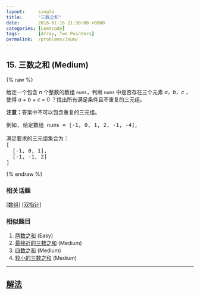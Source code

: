 ```yaml
---
layout:     single
title:      "三数之和"
date:       2016-01-16 21:30:00 +0800
categories: [Leetcode]
tags:       [Array, Two Pointers]
permalink:  /problems/3sum/
---
```


## 15. 三数之和 (Medium)

{% raw %}

<p>给定一个包含 <em>n</em> 个整数的数组&nbsp;<code>nums</code>，判断&nbsp;<code>nums</code>&nbsp;中是否存在三个元素 <em>a，b，c ，</em>使得&nbsp;<em>a + b + c = </em>0 ？找出所有满足条件且不重复的三元组。</p>

<p><strong>注意：</strong>答案中不可以包含重复的三元组。</p>

<pre>例如, 给定数组 nums = [-1, 0, 1, 2, -1, -4]，

满足要求的三元组集合为：
[
  [-1, 0, 1],
  [-1, -1, 2]
]
</pre>

{% endraw %}

### 相关话题
  [[数组](https://github.com/openset/leetcode/tree/master/tag/array/README.md)]
  [[双指针](https://github.com/openset/leetcode/tree/master/tag/two-pointers/README.md)]

### 相似题目
  1. [两数之和](/problems/two-sum) (Easy)
  1. [最接近的三数之和](/problems/3sum-closest) (Medium)
  1. [四数之和](/problems/4sum) (Medium)
  1. [较小的三数之和](/problems/3sum-smaller) (Medium)

---

## [解法](https://github.com/openset/leetcode/tree/master/problems/3sum)
